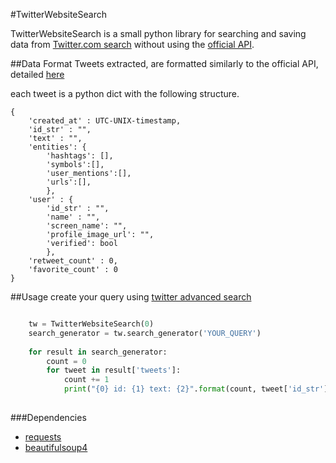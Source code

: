 #TwitterWebsiteSearch 

TwitterWebsiteSearch is a small python library for searching and saving data from [Twitter.com search](https://twitter.com/search-home) without using the [official API](https://dev.twitter.com/rest/public/search). 

##Data Format
Tweets extracted, are formatted similarly to the official API, detailed [here](https://dev.twitter.com/overview/api/tweets)

each tweet is a python dict with the following structure.
```
{
	'created_at' : UTC-UNIX-timestamp,
	'id_str' : "",
	'text' : "",
	'entities': {
		'hashtags': [],
		'symbols':[],
		'user_mentions':[],
		'urls':[],
		},
	'user' : {
		'id_str' : "",
		'name' : "",
		'screen_name': "",
		'profile_image_url': "",
		'verified': bool
		},
	'retweet_count' : 0,
	'favorite_count' : 0
}
```
##Usage
create your query using [twitter advanced search](https://twitter.com/search-advanced)
```python

	tw = TwitterWebsiteSearch(0)
	search_generator = tw.search_generator('YOUR_QUERY')
	
	for result in search_generator:
	    count = 0
	    for tweet in result['tweets']:
	        count += 1
	        print("{0} id: {1} text: {2}".format(count, tweet['id_str'], tweet['text']))
		
```

###Dependencies 

* [requests](http://docs.python-requests.org)
* [beautifulsoup4](https://www.crummy.com/software/BeautifulSoup/)

